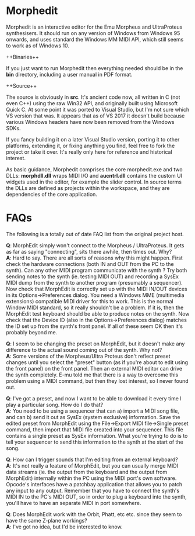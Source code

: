 Morphedit
=========

Morphedit is an interactive editor for the Emu Morpheus and UltraProteus synthesisers.
It should run on any version of Windows from Windows 95 onwards, and uses standard the Windows MM MIDI API, which still seems to work as of Windows 10.

++Binaries++

If you just want to run Morphedit then everything needed should be in the **bin** directory, including a user manual in PDF format.

++Source++

The source is obviously in **src**. It's ancient code now, all written in C (not even C++) using the raw Win32 API, and originally built using Microsoft Quick C. At some point it was ported to Visual Studio, but I'm not sure which VS version that was. It appears that as of VS 2017 it doesn't build because various  Windows headers have now been removed from the Windows SDKs.

If you fancy building it on a later Visual Studio version, porting it to other platforms, extending it, or fixing anything you find, feel free to fork the project or take it over. It's really only here for reference and historical interest.

As basic guidance, Morphedit comprises the core morphedit.exe and two DLLs: **morphdll.dll** wraps MIDI I/O and **aucntrl.dll** contains the custom UI widgets used in the editor, for example the slider control. In source terms the DLLs are defined as projects within the workspace, and they are dependencies of the core application.


FAQs
====

The following is a totally out of date FAQ list from the original project host.

**Q**: MorphEdit simply won't connect to the Morpheus / UltraProteus. It gets as far as saying "connecting", sits there awhile, then times out. Why?  
**A**: Hard to say. There are all sorts of reasons why this might happen. First check the hardware connections (both IN and OUT from the PC to the synth). Can any other MIDI program communicate with the synth ? Try both sending notes to the synth (ie. testing MIDI OUT) and recording a SysEx MIDI dump from the synth to another program (presumably a sequencer). Now check that MorphEdit is correctly set up with the MIDI IN/OUT devices in its Options->Preferences dialog. You need a Windows MME (multimedia extensions) compatible MIDI driver for this to work. This is the normal Window MIDI standard, so it really shouldn't be a problem. If it is, then the MorphEdit test keyboard should be able to produce notes on the synth. Now check that the Device ID (also in the Options->Preferences dialog) matches the ID set up from the synth's front panel. If all of these seem OK then it's probably beyond me.

**Q**: I seem to be changing the preset on MorphEdit, but it doesn't make any difference to the actual sound coming out of the synth. Why not?  
**A**: Some versions of the Morpheus/Ultra Proteus don't reflect preset changes until you select the "preset" button (as if you're about to edit using the front panel) on the front panel. Then an external MIDI editor can drive the synth completely. E-mu told me that there is a way to overcome this problem using a MIDI command, but then they lost interest, so I never found out.

**Q**: I've got a preset, and now I want to be able to download it every time I play a particular song. How do I do that?  
**A**: You need to be using a sequencer that can a) import a MIDI song file, and can b) send it out as SysEx (system exclusive) information. Save the edited preset from MorphEdit using the File->Export MIDI file->Single preset command, then import that MIDI file created into your sequencer. This file contains a single preset as SysEx information. What you're trying to do is to tell your sequencer to send this information to the synth at the start of the song.

**Q**: How can I trigger sounds that I'm editing from an external keyboard?  
**A**: It's not really a feature of MorphEdit, but you can usually merge MIDI data streams (ie. the output from the keyboard and the output from MorphEdit) internally within the PC using the MIDI port's own software. Opcode's interfaces have a patchbay application that allows you to patch any input to any output. Remember that you have to connect the synth's MIDI IN to the PC's MIDI OUT, so in order to plug a keyboard into the synth, you'll have to have an separate MIDI in port somewhere.

**Q**: Does MorphEdit work with the Orbit, Phatt, etc etc. since they seem to have the same Z-plane workings?  
**A**: I've got no idea, but I'd be interested to know.


